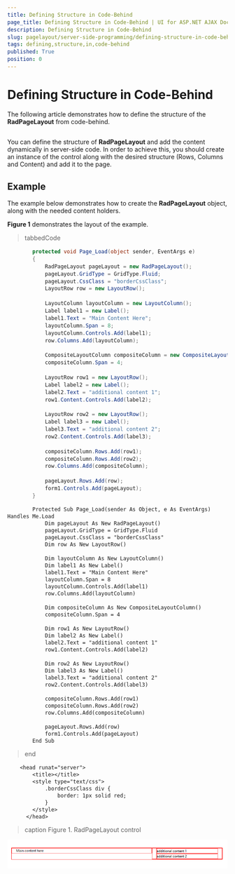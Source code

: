 ```yaml
---
title: Defining Structure in Code-Behind
page_title: Defining Structure in Code-Behind | UI for ASP.NET AJAX Documentation
description: Defining Structure in Code-Behind
slug: pagelayout/server-side-programming/defining-structure-in-code-behind
tags: defining,structure,in,code-behind
published: True
position: 0
---
```


# Defining Structure in Code-Behind



The following article demonstrates how to define the structure of the __RadPageLayout__ from code-behind.

## 

You can define the structure of __RadPageLayout__ and add the content dynamically in server-side code. In order to achieve this, you should create an instance of the control along with the desired structure (Rows, Columns and Content) and add it to the page.

## Example

The example below demonstrates how to create the __RadPageLayout__ object, along with the needed content holders.

__Figure 1__ demonstrates the layout of the example.

>tabbedCode

````C#
	    protected void Page_Load(object sender, EventArgs e)
	    {
	        RadPageLayout pageLayout = new RadPageLayout();
	        pageLayout.GridType = GridType.Fluid;
	        pageLayout.CssClass = "borderCssClass";
	        LayoutRow row = new LayoutRow();
	
	        LayoutColumn layoutColumn = new LayoutColumn();
	        Label label1 = new Label();
	        label1.Text = "Main Content Here";
	        layoutColumn.Span = 8;
	        layoutColumn.Controls.Add(label1);
	        row.Columns.Add(layoutColumn);
	
	        CompositeLayoutColumn compositeColumn = new CompositeLayoutColumn();
	        compositeColumn.Span = 4;
	
	        LayoutRow row1 = new LayoutRow();
	        Label label2 = new Label();
	        label2.Text = "additional content 1";
	        row1.Content.Controls.Add(label2);
	
	        LayoutRow row2 = new LayoutRow();
	        Label label3 = new Label();
	        label3.Text = "additional content 2";
	        row2.Content.Controls.Add(label3);
	
	        compositeColumn.Rows.Add(row1);
	        compositeColumn.Rows.Add(row2);
	        row.Columns.Add(compositeColumn);
	
	        pageLayout.Rows.Add(row);
	        form1.Controls.Add(pageLayout);
	    }
````



````VB
	    Protected Sub Page_Load(sender As Object, e As EventArgs) Handles Me.Load
	        Dim pageLayout As New RadPageLayout()
	        pageLayout.GridType = GridType.Fluid
	        pageLayout.CssClass = "borderCssClass"
	        Dim row As New LayoutRow()
	
	        Dim layoutColumn As New LayoutColumn()
	        Dim label1 As New Label()
	        label1.Text = "Main Content Here"
	        layoutColumn.Span = 8
	        layoutColumn.Controls.Add(label1)
	        row.Columns.Add(layoutColumn)
	
	        Dim compositeColumn As New CompositeLayoutColumn()
	        compositeColumn.Span = 4
	
	        Dim row1 As New LayoutRow()
	        Dim label2 As New Label()
	        label2.Text = "additional content 1"
	        row1.Content.Controls.Add(label2)
	
	        Dim row2 As New LayoutRow()
	        Dim label3 As New Label()
	        label3.Text = "additional content 2"
	        row2.Content.Controls.Add(label3)
	
	        compositeColumn.Rows.Add(row1)
	        compositeColumn.Rows.Add(row2)
	        row.Columns.Add(compositeColumn)
	
	        pageLayout.Rows.Add(row)
	        form1.Controls.Add(pageLayout)
	    End Sub
````


>end

````ASPNET
	<head runat="server">
	    <title></title>    
	    <style type="text/css">
	        .borderCssClass div {
	            border: 1px solid red;
	        }
	    </style>
	  </head>
````


>caption Figure 1. RadPageLayout control

![page-layout-structure](images/page-layout-structure.png)
